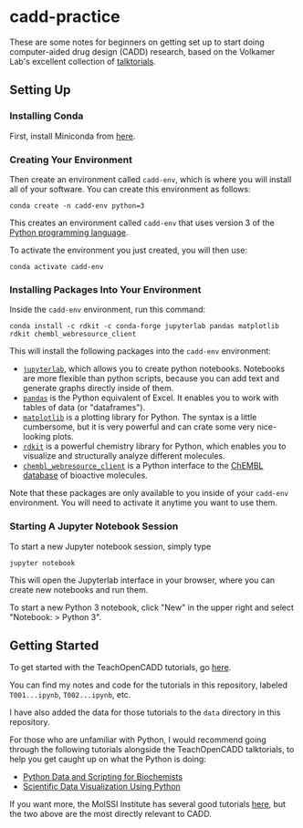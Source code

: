 # cadd-practice

These are some notes for beginners on getting set up to start doing computer-aided drug design (CADD) research, based on the Volkamer Lab's excellent collection of [talktorials](https://projects.volkamerlab.org/teachopencadd/talktorials.html).

## Setting Up

### Installing Conda

First, install Miniconda from [here](https://docs.conda.io/en/latest/miniconda.html).

### Creating Your Environment

Then create an environment called `cadd-env`, which is where you will install all of your software.
You can create this environment as follows:
```
conda create -n cadd-env python=3
```
This creates an environment called `cadd-env` that uses version 3 of the [Python programming language](https://docs.python.org/3/).

To activate the environment you just created, you will then use:
```
conda activate cadd-env
```

### Installing Packages Into Your Environment

Inside the `cadd-env` environment, run this command:
```
conda install -c rdkit -c conda-forge jupyterlab pandas matplotlib rdkit chembl_webresource_client
```
This will install the following packages into the `cadd-env` environment:

 - [`jupyterlab`](https://jupyter-notebook-beginner-guide.readthedocs.io/en/latest/execute.html), which allows you to create python notebooks. Notebooks are more flexible than python scripts, because you can add text and generate graphs directly inside of them.
 - [`pandas`](https://pandas.pydata.org/docs/) is the Python equivalent of Excel. It enables you to work with tables of data (or "dataframes").
 - [`matplotlib`](https://matplotlib.org/) is a plotting library for Python. The syntax is a little cumbersome, but it is very powerful and can crate some very nice-looking plots.
 - [`rdkit`](https://www.rdkit.org/docs/) is a powerful chemistry library for Python, which enables you to visualize and structurally analyze different molecules.
 - [`chembl_webresource_client`](https://github.com/chembl/chembl_webresource_client) is a Python interface to the [ChEMBL database](https://www.ebi.ac.uk/chembl/) of bioactive molecules.

Note that these packages are only available to you inside of your `cadd-env` environment.
You will need to activate it anytime you want to use them.

### Starting A Jupyter Notebook Session

To start a new Jupyter notebook session, simply type
```
jupyter notebook
```
This will open the Jupyterlab interface in your browser, where you can create new notebooks and run them.

To start a new Python 3 notebook, click "New" in the upper right and select "Notebook: > Python 3".

## Getting Started

To get started with the TeachOpenCADD tutorials, go [here](https://projects.volkamerlab.org/teachopencadd/talktorials.html).

You can find my notes and code for the tutorials in this repository, labeled `T001...ipynb`, `T002...ipynb`, etc.

I have also added the data for those tutorials to the `data` directory in this repository.

For those who are unfamiliar with Python, I would recommend going through the following tutorials alongside the TeachOpenCADD talktorials, to help you get caught up on what the Python is doing:

- [Python Data and Scripting for Biochemists](https://education.molssi.org/python-scripting-biochemistry/chapters/setup.html)
- [Scientific Data Visualization Using Python](https://education.molssi.org/python-visualization/chapters/setup.html)

If you want more, the MolSSI Institute has several good tutorials [here](http://education.molssi.org/resources.html), but the two above are the most directly relevant to CADD.

